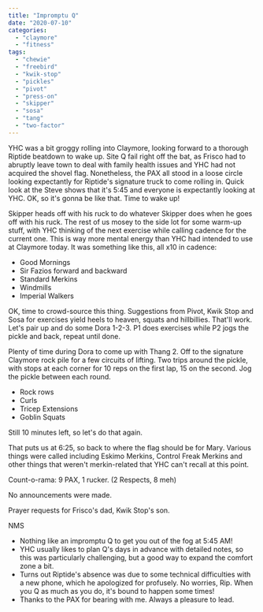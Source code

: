```yaml
---
title: "Impromptu Q"
date: "2020-07-10"
categories: 
  - "claymore"
  - "fitness"
tags: 
  - "chewie"
  - "freebird"
  - "kwik-stop"
  - "pickles"
  - "pivot"
  - "press-on"
  - "skipper"
  - "sosa"
  - "tang"
  - "two-factor"
---
```


YHC was a bit groggy rolling into Claymore, looking forward to a thorough Riptide beatdown to wake up. Site Q fail right off the bat, as Frisco had to abruptly leave town to deal with family health issues and YHC had not acquired the shovel flag. Nonetheless, the PAX all stood in a loose circle looking expectantly for Riptide's signature truck to come rolling in. Quick look at the Steve shows that it's 5:45 and everyone is expectantly looking at YHC. OK, so it's gonna be like that. Time to wake up!

Skipper heads off with his ruck to do whatever Skipper does when he goes off with his ruck. The rest of us mosey to the side lot for some warm-up stuff, with YHC thinking of the next exercise while calling cadence for the current one. This is way more mental energy than YHC had intended to use at Claymore today. It was something like this, all x10 in cadence:

- Good Mornings
- Sir Fazios forward and backward
- Standard Merkins
- Windmills
- Imperial Walkers

OK, time to crowd-source this thing. Suggestions from Pivot, Kwik Stop and Sosa for exercises yield heels to heaven, squats and hillbillies. That'll work. Let's pair up and do some Dora 1-2-3. P1 does exercises while P2 jogs the pickle and back, repeat until done.

Plenty of time during Dora to come up with Thang 2. Off to the signature Claymore rock pile for a few circuits of lifting. Two trips around the pickle, with stops at each corner for 10 reps on the first lap, 15 on the second. Jog the pickle between each round.

- Rock rows
- Curls
- Tricep Extensions
- Goblin Squats

Still 10 minutes left, so let's do that again.

That puts us at 6:25, so back to where the flag should be for Mary. Various things were called including Eskimo Merkins, Control Freak Merkins and other things that weren't merkin-related that YHC can't recall at this point.

Count-o-rama: 9 PAX, 1 rucker. (2 Respects, 8 meh)

No announcements were made.

Prayer requests for Frisco's dad, Kwik Stop's son.

NMS

- Nothing like an impromptu Q to get you out of the fog at 5:45 AM!
- YHC usually likes to plan Q's days in advance with detailed notes, so this was particularly challenging, but a good way to expand the comfort zone a bit.
- Turns out Riptide's absence was due to some technical difficulties with a new phone, which he apologized for profusely. No worries, Rip. When you Q as much as you do, it's bound to happen some times!
- Thanks to the PAX for bearing with me. Always a pleasure to lead.

